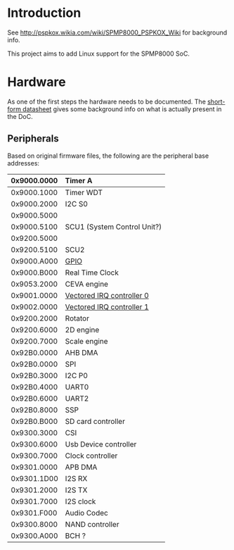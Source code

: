 # Introduction #

See http://pspkox.wikia.com/wiki/SPMP8000_PSPKOX_Wiki for background info.

This project aims to add Linux support for the SPMP8000 SoC.

# Hardware #

As one of the first steps the hardware needs to be documented.
The [short-form datasheet](http://alemaxx.al.funpic.de/spmp8000/SPMP8016A_ds.pdf) gives some background info on what is actually present
in the DoC.

## Peripherals ##

Based on original firmware files, the following are the peripheral base addresses:


|0x9000.0000|Timer A|
|:----------|:------|
|0x9000.1000|Timer WDT|
|0x9000.2000|I2C S0 |
|0x9000.5000|       |
|0x9000.5100|SCU1 (System Control Unit?)|
|0x9200.5000|       |
|0x9200.5100|SCU2   |
|0x9000.A000|[GPIO](GPIO.md)|
|0x9000.B000|Real Time Clock|
|0x9053.2000|CEVA engine|
|0x9001.0000|[Vectored IRQ controller 0](VIC.md)|
|0x9002.0000|[Vectored IRQ controller 1](VIC.md)|
|0x9200.2000|Rotator|
|0x9200.6000|2D engine|
|0x9200.7000|Scale engine|
|0x92B0.0000|AHB DMA|
|0x92B0.0000|SPI    |
|0x92B0.3000|I2C P0 |
|0x92B0.4000|UART0  |
|0x92B0.6000|UART2  |
|0x92B0.8000|SSP    |
|0x92B0.B000|SD card controller|
|0x9300.3000|CSI    |
|0x9300.6000|Usb Device controller|
|0x9300.7000|Clock controller|
|0x9301.0000|APB DMA|
|0x9301.1D00|I2S RX |
|0x9301.2000|I2S TX |
|0x9301.7000|I2S clock|
|0x9301.F000|Audio Codec|
|0x9300.8000|NAND controller|
|0x9300.A000|BCH ?  |